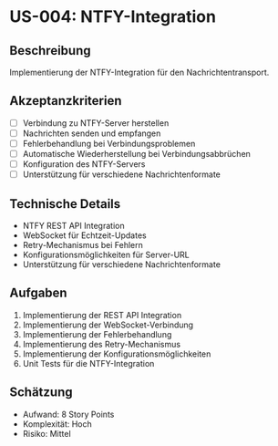 # US-004: NTFY-Integration

## Beschreibung
Implementierung der NTFY-Integration für den Nachrichtentransport.

## Akzeptanzkriterien
- [ ] Verbindung zu NTFY-Server herstellen
- [ ] Nachrichten senden und empfangen
- [ ] Fehlerbehandlung bei Verbindungsproblemen
- [ ] Automatische Wiederherstellung bei Verbindungsabbrüchen
- [ ] Konfiguration des NTFY-Servers
- [ ] Unterstützung für verschiedene Nachrichtenformate

## Technische Details
- NTFY REST API Integration
- WebSocket für Echtzeit-Updates
- Retry-Mechanismus bei Fehlern
- Konfigurationsmöglichkeiten für Server-URL
- Unterstützung für verschiedene Nachrichtenformate

## Aufgaben
1. Implementierung der REST API Integration
2. Implementierung der WebSocket-Verbindung
3. Implementierung der Fehlerbehandlung
4. Implementierung des Retry-Mechanismus
5. Implementierung der Konfigurationsmöglichkeiten
6. Unit Tests für die NTFY-Integration

## Schätzung
- Aufwand: 8 Story Points
- Komplexität: Hoch
- Risiko: Mittel
